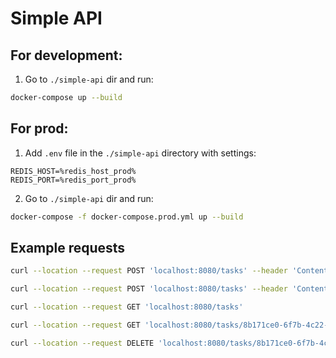 # Simple API

## For development:
1. Go to `./simple-api` dir and run:
```sh
docker-compose up --build
```
## For prod:
1. Add `.env` file in the `./simple-api` directory with settings:
```
REDIS_HOST=%redis_host_prod%
REDIS_PORT=%redis_port_prod%
```
2. Go to `./simple-api` dir and run:
```sh
docker-compose -f docker-compose.prod.yml up --build
```

## Example requests
```sh
curl --location --request POST 'localhost:8080/tasks' --header 'Content-Type: application/json' --data-raw '{"id": "8b171ce0-6f7b-4c22-aa6f-8b110c19f83a", "name": "A task", "description": "A task that need to be executed at the timestamp specified", "timestamp": 1645275972000 }'
```
```sh
curl --location --request POST 'localhost:8080/tasks' --header 'Content-Type: application/json' --data-raw '{"id": "8b171ce0-6f7b-4c22-aa6f-8b110c19f111", "name": "Test item", "description": "Some desc", "timestamp": 1645275972222 }'
```
```sh
curl --location --request GET 'localhost:8080/tasks'
```
```sh
curl --location --request GET 'localhost:8080/tasks/8b171ce0-6f7b-4c22-aa6f-8b110c19f111'
```
```sh
curl --location --request DELETE 'localhost:8080/tasks/8b171ce0-6f7b-4c22-aa6f-8b110c19f111'
```
